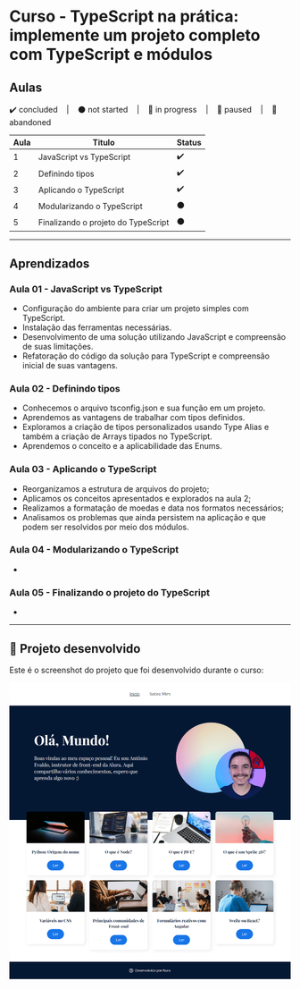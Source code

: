 # Curso - TypeScript na prática: implemente um projeto completo com TypeScript e módulos

## Aulas
<p>
  ✔️ concluded &nbsp;&nbsp;&nbsp;|&nbsp;&nbsp;&nbsp;
  ⚫ not started &nbsp;&nbsp;&nbsp;|&nbsp;&nbsp;&nbsp;
  🔵 in progress &nbsp;&nbsp;&nbsp;|&nbsp;&nbsp;&nbsp;
  🔶 paused &nbsp;&nbsp;&nbsp;|&nbsp;&nbsp;&nbsp;
  🔴 abandoned 
</p>

| Aula | Titulo | Status |
| --- | --- | --- |
| 1 | JavaScript vs TypeScript | ✔️ |
| 2 | Definindo tipos | ✔️ |
| 3 | Aplicando o TypeScript | ✔️ |
| 4 | Modularizando o TypeScript | ⚫ |
| 5 | Finalizando o projeto do TypeScript | ⚫ |

---

## Aprendizados

### Aula 01 - JavaScript vs TypeScript
<ul>
  <li>Configuração do ambiente para criar um projeto simples com TypeScript.</li>
  <li>Instalação das ferramentas necessárias.</li>
  <li>Desenvolvimento de uma solução utilizando JavaScript e compreensão de suas limitações.</li>
  <li>Refatoração do código da solução para TypeScript e compreensão inicial de suas vantagens.</li>
</ul>

### Aula 02 - Definindo tipos
<ul>
  <li>Conhecemos o arquivo tsconfig.json e sua função em um projeto.</li>
  <li>Aprendemos as vantagens de trabalhar com tipos definidos.</li>
  <li>Exploramos a criação de tipos personalizados usando Type Alias e também a criação de Arrays tipados no TypeScript.</li>
  <li>Aprendemos o conceito e a aplicabilidade das Enums.</li>
</ul>

### Aula 03 - Aplicando o TypeScript
<ul>
  <li>Reorganizamos a estrutura de arquivos do projeto;</li>
  <li>Aplicamos os conceitos apresentados e explorados na aula 2;</li>
  <li>Realizamos a formatação de moedas e data nos formatos necessários;</li>
  <li>Analisamos os problemas que ainda persistem na aplicação e que podem ser resolvidos por meio dos módulos.</li>
</ul>

### Aula 04 - Modularizando o TypeScript
<ul>
  <li></li>
</ul>

### Aula 05 - Finalizando o projeto do TypeScript
<ul>
  <li></li>
</ul>

---

## 🎯 Projeto desenvolvido
Este é o screenshot do projeto que foi desenvolvido durante o curso:

<p align="center">
  <img alt="Miniatura da imagem do projeto"src="../../.github/preview-olaMundo.png">
</p>